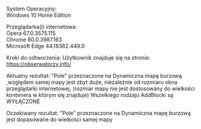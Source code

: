 System Operacyjny:  
Windows 10 Home Edition  

Przeglądarka(i) internetowa:   
Opera 67.0.3575.115  
Chrome 80.0.3987.163  
Microsoft Edge 44.18362.449.0


Kroki do odtworzenia:
 Użytkownik znajduje się na stronie: https://obserwatorzy.info/ 

Aktualny rezultat:
"Pole" przeznaczone na Dynamiczna mapę burzową ,względem samej mapy jest zbyt duże, niezależnie od rozmiaru okna przeglądarki internetowej, (rozmiar mapy nie jest dostosowany do wielkości kontenera w którym się znajduje) Wszelkiego rodzaju AddBlocki są WYŁĄCZONE

Oczekiwany rezultat:
"Pole" przeznaczone na Dynamiczna mapę burzową jest dopasowane do wielkości samej mapy


